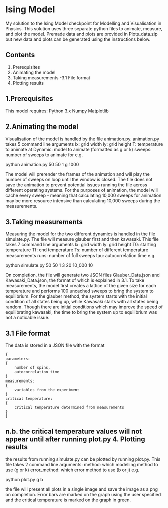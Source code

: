 Ising Model
===========
My solution to the Ising Model checkpoint for Modelling and Visualisation in Physics. This solution
uses three separate python files to animate, measure, and plot the model. Premade data and plots are provided in
Plots_data.zip but new data and plots can be generated using the instructions below.

Contents
------------
1. Prerequisites
2. Animating the model
3. Taking measurements
-3.1 File format
4. Plotting results

1.Prerequisites
-------------
This model requires:
Python 3.x
Numpy
Matplotlib

2.Animating the model
-------------------
Visualisation of the model is handled by the file animation.py. animation.py takes 5 command line arguments
lx: grid width
ly: grid height
T: temperature to animate at
Dynamic: model to animate (formatted as g or k)
sweeps: number of sweeps to animate for
e.g.

python animation.py 50 50 1 g 1000

The model will prerender the frames of the animation and will play the number
of sweeps on loop until the window is closed. The file does not save the animation to prevent potential issues
running the file across different operating systems.
For the purposes of animation, the model will cache every sweep - meaning that calculating 10,000 
sweeps for animation may be more resource intensive than calculating 10,000 sweeps during the measurements.

3.Taking measurements
-------------------
Measuring the model for the two different dynamics is handled in the file simulate.py. The file will measure
glauber first and then kawasaki. This file takes 7 command line arguments
lx: grid width
ly: grid height
T0: starting temperature
Tf: end temperature
Ts: number of different temperature measurements
runs: number of full sweeps
tau: autocorrelation time
e.g.

python simulate.py 50 50 1 3 20 10_000 10

On completion, the file will generate two JSON files Glauber_Data.json and Kawasaki_Data.json, the format of
which is explained in 3.1. 
To take measurements, the model first creates a lattice of the given size for each temperature and performs 100
uncached sweeps to bring the system to equilibrium. For the glauber method, the system starts with the initial
condition of all states being up, while Kawasaki starts with all states being random. Though there are initial
conditions which may improve the speed of equilibrating kawasaki, the time to bring the system up to equilibrium
was not a noticable issue.

3.1 File format
---------------
The data is stored in a JSON file with the format
```
{
parameters:
{
	number of spins,
	autocorrelation time
}
measurements:
{
	variables from the experiment
}
critical temperature:
{
	critical temperature determined from measurements
}
}
```
n.b. the critical temperature values will not appear until after running plot.py
4. Plotting results
-------------------
the results from running simulate.py can be plotted by running plot.py. This file takes 2 command line arguments:
method: which modelling method to use (g or k)
error_method: which error method to use (b or j)
e.g.

python plot.py g b

the file will present all plots in a single image and save the image as a png on completion. Error bars are marked
on the graph using the user specified and the critical temperature is marked on the graph in green.